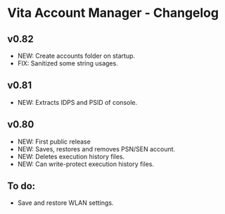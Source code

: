 # Vita Account Manager - Changelog

## v0.82
* NEW: Create accounts folder on startup.
* FIX: Sanitized some string usages.

## v0.81
* NEW: Extracts IDPS and PSID of console.

## v0.80
* NEW: First public release
* NEW: Saves, restores and removes PSN/SEN account.
* NEW: Deletes execution history files.
* NEW: Can write-protect execution history files.


## To do:
* Save and restore WLAN settings.
